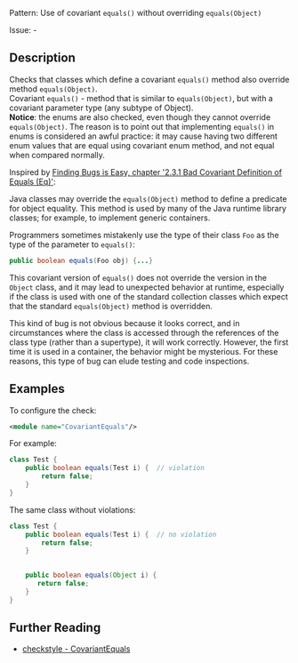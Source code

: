 Pattern: Use of covariant `equals()` without overriding `equals(Object)`

Issue: -

## Description

Checks that classes which define a covariant `equals()` method also override method `equals(Object)`.  
Covariant `equals()` \- method that is similar to `equals(Object)`, but with a covariant parameter type (any subtype of Object).  
**Notice**: the enums are also checked, even though they cannot override `equals(Object)`. The reason is to point out that implementing `equals()` in enums is considered an awful practice: it may cause having two different enum values that are equal using covariant enum method, and not equal when compared normally. 

Inspired by [Finding Bugs is Easy, chapter '2.3.1 Bad Covariant Definition of Equals (Eq)'](http://www.cs.nyu.edu/~lharris/papers/findbugsPaper.pdf): 

Java classes may override the `equals(Object)` method to define a predicate for object equality. This method is used by many of the Java runtime library classes; for example, to implement generic containers. 

Programmers sometimes mistakenly use the type of their class `Foo` as the type of the parameter to `equals()`: 


```java
public boolean equals(Foo obj) {...}
```
        

This covariant version of `equals()` does not override the version in the `Object` class, and it may lead to unexpected behavior at runtime, especially if the class is used with one of the standard collection classes which expect that the standard `equals(Object)` method is overridden. 

This kind of bug is not obvious because it looks correct, and in circumstances where the class is accessed through the references of the class type (rather than a supertype), it will work correctly. However, the first time it is used in a container, the behavior might be mysterious. For these reasons, this type of bug can elude testing and code inspections. 

## Examples

To configure the check: 


```xml
<module name="CovariantEquals"/>
```
        

For example: 


```java
class Test {
    public boolean equals(Test i) {  // violation
        return false;
    }
}
```
 

The same class without violations: 


```java
class Test {
    public boolean equals(Test i) {  // no violation
        return false;
    }
 

    public boolean equals(Object i) {
       return false;
    }
}
```

## Further Reading

* [checkstyle - CovariantEquals](https://checkstyle.sourceforge.io/checks/coding/covariantequals.html#CovariantEquals)
